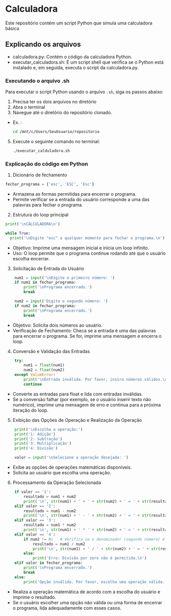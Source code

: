 # Calculadora

Este repositório contém um script Python que simula uma calculadora básica

## Explicando os arquivos

- calculadora.py: Contém o código da calculadora Python.
- executar_calculadora.sh: É um script shell que verifica se o Python está instalado e, em seguida, executa o script da calculadora.py.

### Executando o arquivo .sh

Para executar o script Python usando o arquivo `.sh`, siga os passos abaixo:

1. Precisa ter os dois arquivos no diretório
2. Abra o terminal
3. Navegue até o diretório do repositório clonado.
 - Ex. :
   ```bash
   cd /mnt/c/Users/SeuUsuario/repositorio
5. Execute o seguinte comando no terminal:
   ```bash
   ./executar_calduladora.sh

### Explicação do código em Python

1. Dicionário de fechamento
```python
fechar_programa = {'esc', 'ESC', 'Esc'}
```
- Armazena as formas permitidas para encerrar o programa.
- Permite verificar se a entrada do usuário corresponde a uma das palavras para fechar o programa.

2. Estrutura do loop principal
  ```python
  print('\nCALCULADORA\n')
  
  while True:
    print('\nDigite "esc" a qualquer momento para fechar o programa.\n')
  ```
- Objetivo: Imprime uma mensagem inicial e inicia um loop infinito.
- Uso: O loop permite que o programa continue rodando até que o usuário escolha encerrar.

3. Solicitação de Entrada do Usuário
```python
    num1 = input('\nDigite o primeiro número: ')
    if num1 in fechar_programa:
        print('\nPrograma encerrado.')
        break

    num2 = input('Digite o segundo número: ')
    if num2 in fechar_programa:
        print('\nPrograma encerrado.')
        break
```
- Objetivo: Solicita dois números ao usuário.
- Verificação de Fechamento: Checa se a entrada é uma das palavras para encerrar o programa. Se for, imprime uma mensagem e encerra o loop.

4. Conversão e Validação das Entradas
```python
    try:
        num1 = float(num1)
        num2 = float(num2)
    except ValueError:
        print('\nEntrada inválida. Por favor, insira números válidos.\n')
        continue
```
- Converte as entradas para float e lida com entradas inválidas.
- Se a conversão falhar (por exemplo, se o usuário inserir texto não numérico), imprime uma mensagem de erro e continua para a próxima iteração do loop.

5. Exibição das Opções de Operação e Realização da Operação
```python
    print('\nEscolha a operação:')
    print('1: Adição')
    print('2: Subtração')
    print('3: Multiplicação')
    print('4: Divisão')

    valor = input('\nSelecione a operação desejada: ')
```
- Exibe as opções de operações matemáticas disponíveis.
- Solicita ao usuário que escolha uma operação.

6. Processamento da Operação Selecionada
```python
    if valor == '1':
        resultado = num1 + num2
        print('\n', str(num1) + ' + ' + str(num2) + ' = ' + str(resultado),'\n')
    elif valor == '2':
        resultado = num1 - num2
        print('\n', str(num1) + ' - ' + str(num2) + ' = ' + str(resultado),'\n')
    elif valor == '3':
        resultado = num1 * num2
        print('\n', str(num1) + ' * ' + str(num2) + ' = ' + str(resultado),'\n')
    elif valor == '4':
        if num2 != 0:   # Verifica se o denominador (segundo número) é zero
            resultado = num1 / num2
            print('\n', str(num1) + ' / ' + str(num2) + ' = ' + str(resultado),'\n')
        else:
            print('Erro: Divisão por zero não é permitida.\n')
    elif valor in fechar_programa:
        print('\nPrograma encerrado.')
        break
    else:
        print('Opção inválida. Por favor, escolha uma operação válida.')
```
- Realiza a operação matemática de acordo com a escolha do usuário e imprime o resultado.
- Se o usuário escolher uma opção não válida ou uma forma de encerrar o programa, lida adequadamente com esses casos.
